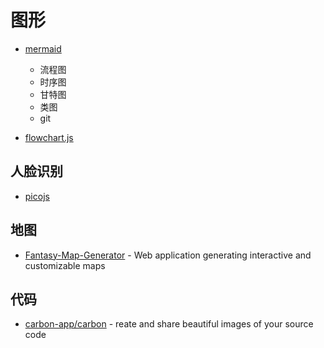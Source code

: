 图形
========

- [mermaid](https://github.com/knsv/mermaid)

    - 流程图
    - 时序图
    - 甘特图
    - 类图
    - git

- [flowchart.js](https://github.com/adrai/flowchart.js)

## 人脸识别

- [picojs](https://github.com/tehnokv/picojs)

## 地图

- [Fantasy-Map-Generator](https://github.com/Azgaar/Fantasy-Map-Generator) - Web application generating interactive and customizable maps

## 代码

- [carbon-app/carbon](https://github.com/carbon-app/carbon) - reate and share beautiful images of your source code
